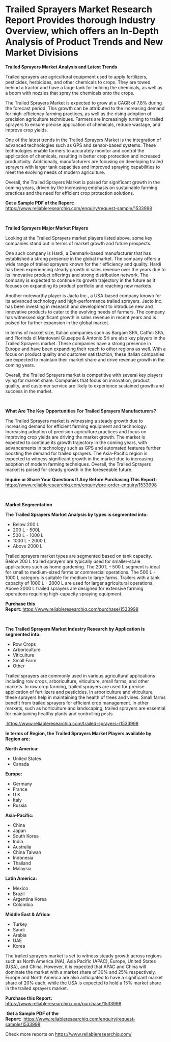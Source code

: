 <p><h1>Trailed Sprayers Market Research Report Provides thorough Industry Overview, which offers an In-Depth Analysis of Product Trends and New Market Divisions</h1></p><p><strong>Trailed Sprayers Market Analysis and Latest Trends</strong></p>
<p><p>Trailed sprayers are agricultural equipment used to apply fertilizers, pesticides, herbicides, and other chemicals to crops. They are towed behind a tractor and have a large tank for holding the chemicals, as well as a boom with nozzles that spray the chemicals onto the crops.</p><p>The Trailed Sprayers Market is expected to grow at a CAGR of 7.8% during the forecast period. This growth can be attributed to the increasing demand for high-efficiency farming practices, as well as the rising adoption of precision agriculture techniques. Farmers are increasingly turning to trailed sprayers to ensure precise application of chemicals, reduce wastage, and improve crop yields.</p><p>One of the latest trends in the Trailed Sprayers Market is the integration of advanced technologies such as GPS and sensor-based systems. These technologies enable farmers to accurately monitor and control the application of chemicals, resulting in better crop protection and increased productivity. Additionally, manufacturers are focusing on developing trailed sprayers with larger tank capacities and improved spraying capabilities to meet the evolving needs of modern agriculture. </p><p>Overall, the Trailed Sprayers Market is poised for significant growth in the coming years, driven by the increasing emphasis on sustainable farming practices and the need for efficient crop protection solutions.</p></p>
<p><strong>Get a Sample PDF of the Report:&nbsp;</strong> <a href="https://www.reliableresearchiq.com/enquiry/request-sample/1533998">https://www.reliableresearchiq.com/enquiry/request-sample/1533998</a></p>
<p>&nbsp;</p>
<p><strong>Trailed Sprayers Major Market Players</strong></p>
<p><p>Looking at the Trailed Sprayers market players listed above, some key companies stand out in terms of market growth and future prospects.</p><p>One such company is Hardi, a Denmark-based manufacturer that has established a strong presence in the global market. The company offers a wide range of trailed sprayers known for their efficiency and quality. Hardi has been experiencing steady growth in sales revenue over the years due to its innovative product offerings and strong distribution network. The company is expected to continue its growth trajectory in the future as it focuses on expanding its product portfolio and reaching new markets.</p><p>Another noteworthy player is Jacto Inc., a USA-based company known for its advanced technology and high-performance trailed sprayers. Jacto Inc. has been investing in research and development to introduce new and innovative products to cater to the evolving needs of farmers. The company has witnessed significant growth in sales revenue in recent years and is poised for further expansion in the global market.</p><p>In terms of market size, Italian companies such as Bargam SPA, Caffini SPA, and Florinda di Mantovani Giuseppe & Antonio Srl are also key players in the Trailed Sprayers market. These companies have a strong presence in Europe and have been expanding their reach to other regions as well. With a focus on product quality and customer satisfaction, these Italian companies are expected to maintain their market share and drive revenue growth in the coming years.</p><p>Overall, the Trailed Sprayers market is competitive with several key players vying for market share. Companies that focus on innovation, product quality, and customer service are likely to experience sustained growth and success in the market.</p></p>
<p>&nbsp;</p>
<p><strong>What Are The Key Opportunities For Trailed Sprayers Manufacturers?</strong></p>
<p><p>The Trailed Sprayers market is witnessing a steady growth due to increasing demand for efficient farming equipment and technology. Increasing adoption of precision agriculture practices and focus on improving crop yields are driving the market growth. The market is expected to continue its growth trajectory in the coming years, with advancements in technology such as GPS and automated features further boosting the demand for trailed sprayers. The Asia-Pacific region is expected to witness significant growth in the market due to increasing adoption of modern farming techniques. Overall, the Trailed Sprayers market is poised for steady growth in the foreseeable future.</p></p>
<p><strong>Inquire or Share Your Questions If Any Before Purchasing This Report:</strong> <a href="https://www.reliableresearchiq.com/enquiry/pre-order-enquiry/1533998">https://www.reliableresearchiq.com/enquiry/pre-order-enquiry/1533998</a></p>
<p>&nbsp;</p>
<p><strong>Market Segmentation</strong></p>
<p><strong>The Trailed Sprayers Market Analysis by types is segmented into:</strong></p>
<p><ul><li>Below 200 L</li><li>200 L - 500L</li><li>500 L - 1000 L</li><li>1000 L - 2000 L</li><li>Above 2000 L</li></ul></p>
<p><p>Trailed sprayers market types are segmented based on tank capacity. Below 200 L trailed sprayers are typically used for smaller-scale applications such as home gardening. The 200 L - 500 L segment is ideal for small to medium-sized farms or commercial operations. The 500 L - 1000 L category is suitable for medium to large farms. Trailers with a tank capacity of 1000 L - 2000 L are used for larger agricultural operations. Above 2000 L trailed sprayers are designed for extensive farming operations requiring high-capacity spraying equipment.</p></p>
<p><strong>Purchase this Report:&nbsp;</strong><a href="https://www.reliableresearchiq.com/purchase/1533998">https://www.reliableresearchiq.com/purchase/1533998</a></p>
<p>&nbsp;</p>
<p><strong>The Trailed Sprayers Market Industry Research by Application is segmented into:</strong></p>
<p><ul><li>Row Crops</li><li>Arboriculture</li><li>Viticulture</li><li>Small Farm</li><li>Other</li></ul></p>
<p><p>Trailed sprayers are commonly used in various agricultural applications including row crops, arboriculture, viticulture, small farms, and other markets. In row crop farming, trailed sprayers are used for precise application of fertilizers and pesticides. In arboriculture and viticulture, these sprayers help in maintaining the health of trees and vines. Small farms benefit from trailed sprayers for efficient crop management. In other markets, such as horticulture and landscaping, trailed sprayers are essential for maintaining healthy plants and controlling pests.</p></p>
<p><a href="https://www.reliableresearchiq.com/trailed-sprayers-r1533998">&nbsp;https://www.reliableresearchiq.com/trailed-sprayers-r1533998</a></p>
<p><strong>In terms of Region, the Trailed Sprayers Market Players available by Region are:</strong></p>
<p>
    <p> <strong> North America: </strong>
        <ul>
            <li>United States</li>
            <li>Canada</li>
        </ul>
        </p> 
    <p> <strong> Europe: </strong>
        <ul>
            <li>Germany</li>
            <li>France</li>
            <li>U.K.</li>
            <li>Italy</li>
            <li>Russia</li>
        </ul>
        </p> 
    <p> <strong> Asia-Pacific: </strong>
        <ul>
            <li>China</li>
            <li>Japan</li>
            <li>South Korea</li>
            <li>India</li>
            <li>Australia</li>
            <li>China Taiwan</li>
            <li>Indonesia</li>
            <li>Thailand</li>
            <li>Malaysia</li>
        </ul>
        </p> 
    <p> <strong> Latin America: </strong>
        <ul>
            <li>Mexico</li>
            <li>Brazil</li>
            <li>Argentina Korea</li>
            <li>Colombia</li>
        </ul>
        </p> 
    <p> <strong> Middle East & Africa: </strong>
        <ul>
            <li>Turkey</li>
            <li>Saudi</li>
            <li>Arabia</li>
            <li>UAE</li>
            <li>Korea</li>
        </ul>
    </p>
    </p>
<p><p>The trailed sprayers market is set to witness steady growth across regions such as North America (NA), Asia Pacific (APAC), Europe, United States (USA), and China. However, it is expected that APAC and China will dominate the market with a market share of 30% and 25% respectively. Europe and North America are also anticipated to have a significant market share of 20% each, while the USA is expected to hold a 15% market share in the trailed sprayers market.</p></p>
<p><strong>Purchase this Report: </strong><a href="https://www.reliableresearchiq.com/purchase/1533998">https://www.reliableresearchiq.com/purchase/1533998</a></p>
<p>&nbsp;<strong>Get a Sample PDF of the Report:&nbsp;&nbsp;</strong><a href="https://www.reliableresearchiq.com/enquiry/request-sample/1533998">https://www.reliableresearchiq.com/enquiry/request-sample/1533998</a></p>
<p><strong></strong></p>
<p>Check more reports on <a href="https://www.reliableresearchiq.com/">https://www.reliableresearchiq.com/</a></p>